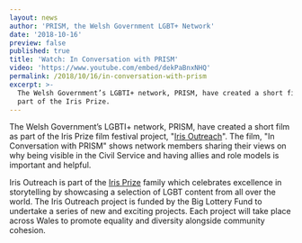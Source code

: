 ```yaml
---
layout: news
author: 'PRISM, the Welsh Government LGBT+ Network'
date: '2018-10-16'
preview: false
published: true
title: 'Watch: In Conversation with PRISM'
video: 'https://www.youtube.com/embed/dekPaBnxNHQ'
permalink: /2018/10/16/in-conversation-with-prism
excerpt: >-
  The Welsh Government’s LGBTI+ network, PRISM, have created a short film as
  part of the Iris Prize.
---
```

The Welsh Government’s LGBTI+ network, PRISM, have created a short film as part of the Iris Prize film festival project, "[Iris Outreach](https://www.irisprize.org/outreach/)". The film, "In Conversation with PRISM" shows network members sharing their views on why being visible in the Civil Service and having allies and role models is important and helpful.

Iris Outreach is part of the [Iris Prize](https://www.irisprize.org/) family which celebrates excellence in storytelling by showcasing a selection of LGBT content from all over the world. The Iris Outreach project is funded by the Big Lottery Fund to undertake a series of new and exciting projects. Each project will take place across Wales to promote equality and diversity alongside community cohesion.